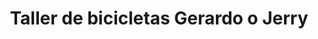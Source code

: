 ---
title: "Taller de bicicletas Gerardo o Jerry"
url: /el-chalten/taller-de-bicicletas-gerardo-o-jerry/
shop: bicicleta
---
